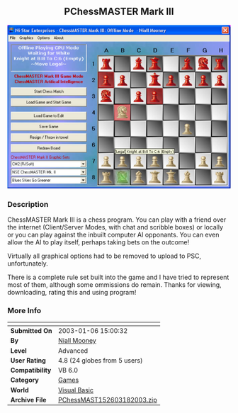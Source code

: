 ﻿<div align="center">

## PChessMASTER Mark III

<img src="PIC2003151237194822.jpg">
</div>

### Description

ChessMASTER Mark III is a chess program. You can play with a friend over the internet (Client/Server Modes, with chat and scribble boxes) or locally or you can play against the inbuilt computer AI opponants. You can even allow the AI to play itself, perhaps taking bets on the outcome!

Virtually all graphical options had to be removed to upload to PSC, unfortunately.

There is a complete rule set built into the game and I have tried to represent most of them, although some ommissions do remain. Thanks for viewing, downloading, rating this and using program!
 
### More Info
 


<span>             |<span>
---                |---
**Submitted On**   |2003-01-06 15:00:32
**By**             |[Niall Mooney](https://github.com/Planet-Source-Code/PSCIndex/blob/master/ByAuthor/niall-mooney.md)
**Level**          |Advanced
**User Rating**    |4.8 (24 globes from 5 users)
**Compatibility**  |VB 6\.0
**Category**       |[Games](https://github.com/Planet-Source-Code/PSCIndex/blob/master/ByCategory/games__1-38.md)
**World**          |[Visual Basic](https://github.com/Planet-Source-Code/PSCIndex/blob/master/ByWorld/visual-basic.md)
**Archive File**   |[PChessMAST152603182003\.zip](https://github.com/Planet-Source-Code/niall-mooney-pchessmaster-mark-iii__1-42200/archive/master.zip)








